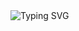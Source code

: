 <img src="https://readme-typing-svg.herokuapp.com?font=Fira+Code&size=24&pause=1000&color=ffffff&width=435&lines=Hello,+my+name+is+Carlo+%7C" alt="Typing SVG" />
